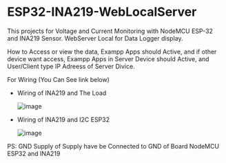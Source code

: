 # ESP32-INA219-WebLocalServer
This projects for Voltage and Current Monitoring with NodeMCU ESP-32 and INA219 Sensor.
WebServer Local for Data Logger display.

How to Access or view the data, Exampp Apps should Active,
  and if other device want access, Exampp Apps in Server Device should Active, and User/Client type IP Adreess of Server Divice.
  
  For Wiring (You Can See link below)
- Wiring of INA219 and The Load 

    ![image](https://user-images.githubusercontent.com/68579811/174447527-e2f8f1a7-dd2d-4be0-82b4-211277c22792.png)
    
- Wiring of INA219 and I2C ESP32

    ![image](https://user-images.githubusercontent.com/68579811/174447666-4e231a68-886b-46db-86e2-f78019faa70c.png)

PS: GND Supply of Supply have be Connected to GND of Board NodeMCU ESP32 and INA219
